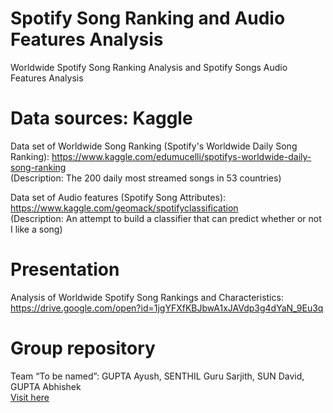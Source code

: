 # Spotify Song Ranking and Audio Features Analysis
Worldwide Spotify Song Ranking Analysis and Spotify Songs Audio Features Analysis

# Data sources: Kaggle
Data set of Worldwide Song Ranking (Spotify's Worldwide Daily Song Ranking): https://www.kaggle.com/edumucelli/spotifys-worldwide-daily-song-ranking 
</br>(Description: The 200 daily most streamed songs in 53 countries)

Data set of Audio features (Spotify Song Attributes): https://www.kaggle.com/geomack/spotifyclassification
</br>(Description: An attempt to build a classifier that can predict whether or not I like a song)

# Presentation
Analysis of Worldwide Spotify Song Rankings and Characteristics: https://drive.google.com/open?id=1jgYFXfKBJbwA1xJAVdp3g4dYaN_9Eu3q

# Group repository

Team “To be named”: GUPTA Ayush, SENTHIL Guru Sarjith, SUN David, GUPTA Abhishek 
</br>[Visit here](https://github.com/gurus848/COMP4462_Project)
